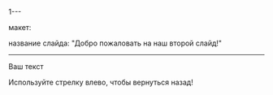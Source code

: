 1---

макет: 

название слайда: "Добро пожаловать на наш второй слайд!"

---

Ваш текст


Используйте стрелку влево, чтобы вернуться назад!
